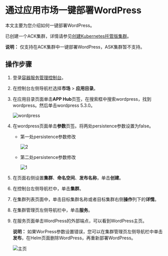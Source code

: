# 通过应用市场一键部署WordPress

本文主要为您介绍如何一键部署WordPress。

已创建一个ACK集群，详情请参见[创建Kubernetes托管版集群](/cn.zh-CN/Kubernetes集群用户指南/集群管理/创建集群/创建Kubernetes托管版集群.md)。

**说明：** 仅支持在ACK集群中一键部署WordPress，ASK集群暂不支持。

## 操作步骤

1.  登录[容器服务管理控制台](https://cs.console.aliyun.com)。

2.  在控制台左侧导航栏选择**市场** \> **应用目录**。

3.  在应用目录页面单击**APP Hub**页签，在搜索框中搜索wordpress，找到wordpress。然后单击wordpress 5.3.0。

    ![wordpress](https://static-aliyun-doc.oss-accelerate.aliyuncs.com/assets/img/zh-CN/0466459951/p142677.png)

4.  在wordpress页面单击**参数**页签。将两处persistence参数设置为false。

    -   第一处persistence参数修改

        ![2](https://static-aliyun-doc.oss-accelerate.aliyuncs.com/assets/img/zh-CN/0466459951/p142060.png)

    -   第二处persistence参数修改

        ![1](https://static-aliyun-doc.oss-accelerate.aliyuncs.com/assets/img/zh-CN/0466459951/p142059.png)

5.  在页面右侧设置**集群**、**命名空间**、**发布名称**，单击**创建**。

6.  在控制台左侧导航栏中，单击**集群**。

7.  在集群列表页面中，单击目标集群名称或者目标集群右侧**操作**列下的**详情**。

8.  在集群管理页左侧导航栏中，单击**服务**。

9.  在服务页面单击WordPress的外部端点，可以看到WordPress主页。

    **说明：** 如果WorPress参数设置错误，您可以在集群管理页左侧导航栏中单击**发布**，在Helm页面删除WordPress，再重新部署WordPress。

    ![主页](https://static-aliyun-doc.oss-accelerate.aliyuncs.com/assets/img/zh-CN/0466459951/p142679.png)



